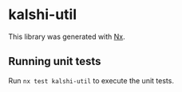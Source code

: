 # kalshi-util

This library was generated with [Nx](https://nx.dev).

## Running unit tests

Run `nx test kalshi-util` to execute the unit tests.
